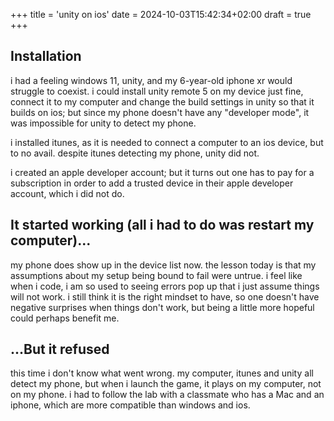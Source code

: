+++
title = 'unity on ios'
date = 2024-10-03T15:42:34+02:00
draft = true
+++

## Installation

i had a feeling windows 11, unity, and my 6-year-old iphone xr would struggle to coexist. i could install unity remote 5 on my device just fine, connect it to my computer and change the build settings in unity so that it builds on ios; but since my phone doesn't have any "developer mode", it was impossible for unity to detect my phone.

i installed itunes, as it is needed to connect a computer to an ios device, but to no avail. despite itunes detecting my phone, unity did not.

i created an apple developer account; but it turns out one has to pay for a subscription in order to add a trusted device in their apple developer account, which i did not do.

## It started working (all i had to do was restart my computer)...

my phone does show up in the device list now. the lesson today is that my assumptions about my setup being bound to fail were untrue. i feel like when i code, i am so used to seeing errors pop up that i just assume things will not work. i still think it is the right mindset to have, so one doesn't have negative surprises when things don't work, but being a little more hopeful could perhaps benefit me.

## ...But it refused

this time i don't know what went wrong. my computer, itunes and unity all detect my phone, but when i launch the game, it plays on my computer, not on my phone. 
i had to follow the lab with a classmate who has a Mac and an iphone, which are more compatible than windows and ios.